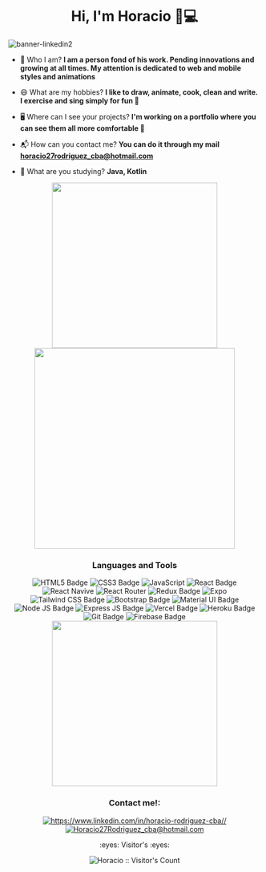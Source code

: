 <h1 align="center">Hi, I'm Horacio 🦦💻</h1>

![banner-linkedin2](https://i.postimg.cc/hv6BWYhr/Horacio-2.png)



- 💬 Who I am?
**I am a person fond of his work. Pending innovations and growing at all times. My attention is dedicated to web and mobile styles and animations**

- 😄 What are my hobbies?
**I like to draw, animate, cook, clean and write. I exercise and sing simply for fun 🧘**

- 🖥 Where can I see your projects?
**I'm working on a portfolio where you can see them all more comfortable 🐣**

- 📬 How can you contact me?
**You can do it through my mail horacio27rodriguez_cba@hotmail.com**

- 🌱 What are you studying?
**Java, Kotlin**

<div align="center">
    <img align='top' width="330" src="https://github-readme-stats.vercel.app/api/top-langs/?username=AngelRRand&layout=compact&show_icons=true&title_color=ffffff&icon_color=34abeb&text_color=daf7dc&bg_color=151515"/>
    <img align='top'  width="400"  src="https://github-readme-stats.vercel.app/api?username=AngelRRand&show_icons=true&title_color=ffffff&icon_color=34abeb&text_color=daf7dc&bg_color=151515"/>
<div>

<div align="center">
<h3 align="center">Languages and Tools</h3>

![HTML5 Badge](https://img.shields.io/badge/HTML5-E34F26?style=for-the-badge&logo=html5&logoColor=white)
![CSS3 Badge](https://img.shields.io/badge/CSS3-1572B6?style=for-the-badge&logo=css3&logoColor=white)
![JavaScript](https://img.shields.io/badge/JavaScript-F7DF1E?style=for-the-badge&logo=javascript&logoColor=black)
![React Badge](https://img.shields.io/badge/React-20232A?style=for-the-badge&logo=react&logoColor=61DAFB)
![React Navive](https://img.shields.io/badge/React_Native-20232A?style=for-the-badge&logo=react&logoColor=61DAFB)
![React Router](https://img.shields.io/badge/React_Router-CA4245?style=for-the-badge&logo=react-router&logoColor=white)
![Redux Badge](https://img.shields.io/badge/Redux-593D88?style=for-the-badge&logo=redux&logoColor=white)
![Expo](https://img.shields.io/badge/Expo-1B1F23?style=for-the-badge&logo=expo&logoColor=white)
![Tailwind CSS Badge](https://img.shields.io/badge/Tailwind_CSS-38B2AC?style=for-the-badge&logo=tailwind-css&logoColor=white)
![Bootstrap Badge](https://img.shields.io/badge/Bootstrap-563D7C?style=for-the-badge&logo=bootstrap&logoColor=white)
![Material UI Badge](https://img.shields.io/badge/Material%20UI-007FFF?style=for-the-badge&logo=mui&logoColor=white)
![Node JS Badge](https://img.shields.io/badge/Node.js-43853D?style=for-the-badge&logo=node.js&logoColor=white)
![Express JS Badge](https://img.shields.io/badge/Express.js-000000?style=for-the-badge&logo=express&logoColor=white)
![Vercel Badge](https://img.shields.io/badge/Vercel-100000?style=for-the-badge&logo=vercel&logoColor=white)
![Heroku Badge](https://img.shields.io/badge/Heroku-430098?style=for-the-badge&logo=heroku&logoColor=white)
![Git Badge](https://img.shields.io/badge/GIT-E44C30?style=for-the-badge&logo=git&logoColor=white)
![Firebase Badge](https://img.shields.io/badge/Firebase-CA4245?style=for-the-badge&logo=firebase&logoColor=white)
<br/>
<img align='top' width="330" src="https://www.codewars.com/users/AngelRRand/badges/large"/>
</div>
<h3 align="center">Contact me!:</h3>
<p align="center">
<a href="https://www.linkedin.com/in/horacio-rodriguez-cba/" target="_blank" target="blank"><img src="https://img.shields.io/badge/LinkedIn-0077B5?style=for-the-badge&logo=linkedin&logoColor=white" alt="https://www.linkedin.com/in/horacio-rodriguez-cba//" /></a>
<a href="horacio27rodriguez_cba@hotmail.com" target="_blank" target="blank"><img src="https://img.shields.io/badge/Gmail-D14836?style=for-the-badge&logo=gmail&logoColor=white" alt="Horacio27Rodriguez_cba@hotmail.com"/></a>

</p

<h4 align="center">:eyes: Visitor's :eyes:</h4>
<p align="center"><img src="https://profile-counter.glitch.me/{AngelRRand}/count.svg" alt="Horacio :: Visitor's Count" /></p>



